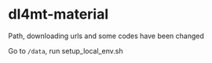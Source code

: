 # dl4mt-material
Path, downloading urls and some codes have been changed

Go to `/data`, run setup_local_env.sh